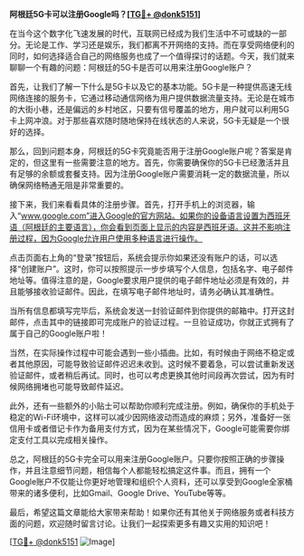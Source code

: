 **阿根廷5G卡可以注册Google吗？[[TG💪+ @donk5151](https://t.me/s/donk5151)]**

在当今这个数字化飞速发展的时代，互联网已经成为我们生活中不可或缺的一部分。无论是工作、学习还是娱乐，我们都离不开网络的支持。而在享受网络便利的同时，如何选择适合自己的网络服务也成了一个值得探讨的话题。今天，我们就来聊聊一个有趣的问题：阿根廷的5G卡是否可以用来注册Google账户？

首先，让我们了解一下什么是5G卡以及它的基本功能。5G卡是一种提供高速无线网络连接的服务卡，它通过移动通信网络为用户提供数据流量支持。无论是在城市的大街小巷，还是偏远的乡村地区，只要有信号覆盖的地方，用户就可以利用5G卡上网冲浪。对于那些喜欢随时随地保持在线状态的人来说，5G卡无疑是一个很好的选择。

那么，回到问题本身，阿根廷的5G卡究竟能否用于注册Google账户呢？答案是肯定的，但这里有一些需要注意的地方。首先，你需要确保你的5G卡已经激活并且有足够的余额或套餐支持。因为注册Google账户需要消耗一定的数据流量，所以确保网络畅通无阻是非常重要的。

接下来，我们来看看具体的注册步骤。首先，打开手机上的浏览器，输入“www.google.com”进入Google的官方网站。如果你的设备语言设置为西班牙语（阿根廷的主要语言），你会看到页面上显示的内容是西班牙语。这并不影响注册过程，因为Google允许用户使用多种语言进行操作。

点击页面右上角的“登录”按钮后，系统会提示你如果还没有账户的话，可以选择“创建账户”。这时，你可以按照提示一步步填写个人信息，包括名字、电子邮件地址等。值得注意的是，Google要求用户提供的电子邮件地址必须是有效的，并且能够接收验证邮件。因此，在填写电子邮件地址时，请务必确认其准确性。

当所有信息都填写完毕后，系统会发送一封验证邮件到你提供的邮箱中。打开这封邮件，点击其中的链接即可完成账户的验证过程。一旦验证成功，你就正式拥有了属于自己的Google账户啦！

当然，在实际操作过程中可能会遇到一些小插曲。比如，有时候由于网络不稳定或者其他原因，可能导致验证邮件迟迟未收到。这时候不要着急，可以尝试重新发送验证邮件，或者稍后再试。同时，也可以考虑更换其他时间段再次尝试，因为有时候网络拥堵也可能导致邮件延迟。

此外，还有一些额外的小贴士可以帮助你顺利完成注册。例如，确保你的手机处于稳定的Wi-Fi环境中，这样可以减少因网络波动而造成的麻烦；另外，准备好一张信用卡或者借记卡作为备用支付方式，因为在某些情况下，Google可能需要你绑定支付工具以完成相关操作。

总之，阿根廷的5G卡完全可以用来注册Google账户。只要你按照正确的步骤操作，并且注意细节问题，相信每个人都能轻松搞定这件事。而且，拥有一个Google账户不仅能让你更好地管理和组织个人资料，还可以享受到Google全家桶带来的诸多便利，比如Gmail、Google Drive、YouTube等等。

最后，希望这篇文章能给大家带来帮助！如果你还有其他关于网络服务或者科技方面的问题，欢迎随时留言讨论。让我们一起探索更多有趣又实用的知识吧！

[[TG💪+ @donk5151](https://t.me/s/donk5151) ![Image](https://i.postimg.cc/rwNCRYN7/Snipaste-2025-04-30-17-27-05.png)]